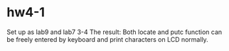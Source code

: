 # hw4-1
Set up as lab9 and lab7 3-4
The result: Both locate and putc function can be freely entered by keyboard and print characters on LCD normally. 
